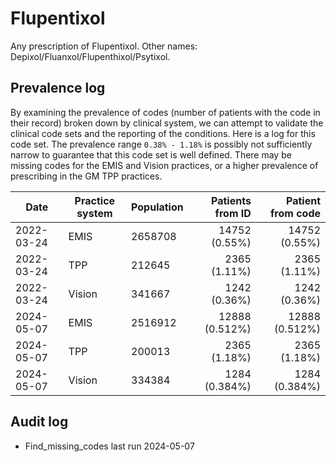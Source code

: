 # Flupentixol

Any prescription of Flupentixol. Other names: Depixol/Fluanxol/Flupenthixol/Psytixol.

## Prevalence log

By examining the prevalence of codes (number of patients with the code in their record) broken down by clinical system, we can attempt to validate the clinical code sets and the reporting of the conditions. Here is a log for this code set. The prevalence range `0.38% - 1.18%` is possibly not sufficiently narrow to guarantee that this code set is well defined. There may be missing codes for the EMIS and Vision practices, or a higher prevalence of prescribing in the GM TPP practices.

| Date       | Practice system | Population | Patients from ID | Patient from code |
| ---------- | --------------- | ---------- | ---------------: | ----------------: |
| 2022-03-24 | EMIS            | 2658708    |    14752 (0.55%) |     14752 (0.55%) |
| 2022-03-24 | TPP             | 212645     |     2365 (1.11%) |      2365 (1.11%) |
| 2022-03-24 | Vision          | 341667     |     1242 (0.36%) |      1242 (0.36%) |
| 2024-05-07 | EMIS            | 2516912    |   12888 (0.512%) |    12888 (0.512%) |
| 2024-05-07 | TPP             | 200013     |     2365 (1.18%) |      2365 (1.18%) |
| 2024-05-07 | Vision          | 334384     |    1284 (0.384%) |     1284 (0.384%) |

## Audit log

- Find_missing_codes last run 2024-05-07
